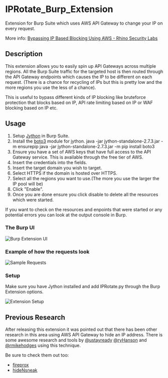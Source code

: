 # IPRotate_Burp_Extension

Extension for Burp Suite which uses AWS API Gateway to change your IP on every request.

More info: [Bypassing IP Based Blocking Using AWS - Rhino Security Labs](https://rhinosecuritylabs.com/aws/bypassing-ip-based-blocking-aws/)

## Description

This extension allows you to easily spin up API Gateways across multiple regions. All the Burp Suite traffic for the targeted host is then routed through the API Gateway endpoints which causes the IP to be different on each request. (There is a chance for recycling of IPs but this is pretty low and the more regions you use the less of a chance).

This is useful to bypass different kinds of IP blocking like bruteforce protection that blocks based on IP, API rate limiting based on IP or WAF blocking based on IP etc.

## Usage

1. Setup [Jython](https://www.jython.org/download.html) in Burp Suite.
2. Install the [boto3](https://github.com/boto/boto3) module for jython.
   java -jar jython-standalone-2.7.3.jar -m ensurepip
   java -jar jython-standalone-2.7.3.jar -m pip install boto3
3. Ensure you have a set of AWS keys that have full access to the API Gateway service. This is available through the free tier of AWS.
4. Insert the credentials into the fields.
5. Insert the target domain you wish to target.
6. Select HTTPS if the domain is hosted over HTTPS.
7. Select all the regions you want to use.(The more you use the larger the IP pool will be)
8. Click "Enable".
9. Once you are done ensure you click disable to delete all the resources which were started.

If you want to check on the resources and enpoints that were started or any potential errors you can look at the output console in Burp.

### The Burp UI

![Burp Extension UI](ui.png)

### Example of how the requests look

![Sample Requests](example.png)

### Setup

Make sure you have Jython installed and add IPRotate.py through the Burp Extension options.

![Extension Setup](setup.png)

## Previous Research

After releasing this extension it was pointed out that there has been other research in this area using AWS API Gateway to hide an IP address. There is some awesome research and tools by [@ustayready](https://twitter.com/ustayready) [@ryHanson](https://twitter.com/ryHanson) and [@rmikehodges](https://twitter.com/rmikehodges) using this technique.

Be sure to check them out too:

- [fireprox](https://github.com/ustayready/fireprox)
- [hideNsneak](https://github.com/rmikehodges/hideNsneak)

